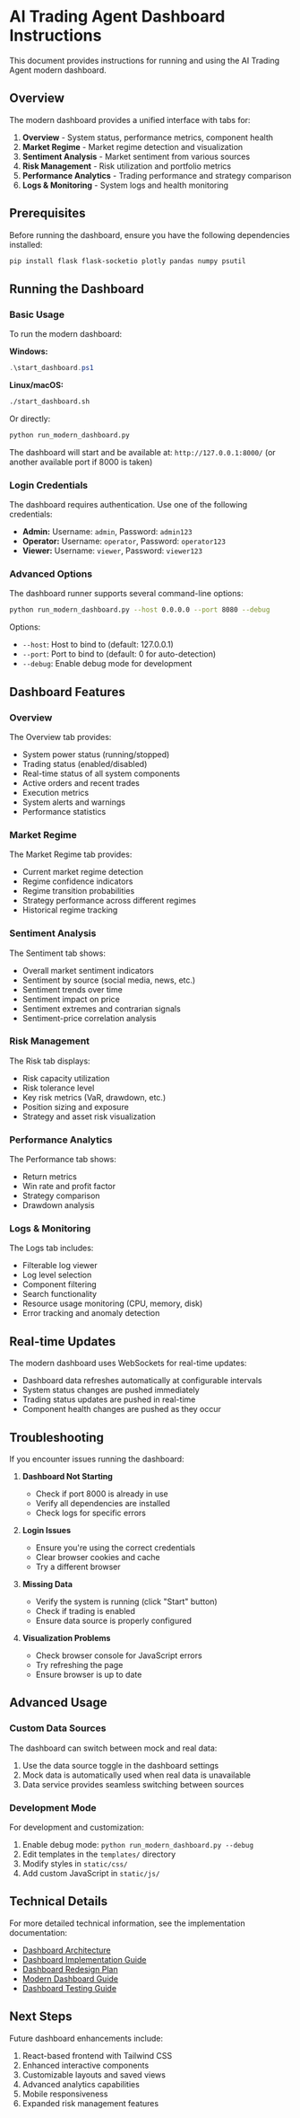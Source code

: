 # AI Trading Agent Dashboard Instructions

This document provides instructions for running and using the AI Trading Agent modern dashboard.

## Overview

The modern dashboard provides a unified interface with tabs for:

1. **Overview** - System status, performance metrics, component health
2. **Market Regime** - Market regime detection and visualization
3. **Sentiment Analysis** - Market sentiment from various sources
4. **Risk Management** - Risk utilization and portfolio metrics
5. **Performance Analytics** - Trading performance and strategy comparison
6. **Logs & Monitoring** - System logs and health monitoring

## Prerequisites

Before running the dashboard, ensure you have the following dependencies installed:

```bash
pip install flask flask-socketio plotly pandas numpy psutil
```

## Running the Dashboard

### Basic Usage

To run the modern dashboard:

**Windows:**
```powershell
.\start_dashboard.ps1
```

**Linux/macOS:**
```bash
./start_dashboard.sh
```

Or directly:
```bash
python run_modern_dashboard.py
```

The dashboard will start and be available at: `http://127.0.0.1:8000/` (or another available port if 8000 is taken)

### Login Credentials

The dashboard requires authentication. Use one of the following credentials:

- **Admin:** Username: `admin`, Password: `admin123`
- **Operator:** Username: `operator`, Password: `operator123`
- **Viewer:** Username: `viewer`, Password: `viewer123`

### Advanced Options

The dashboard runner supports several command-line options:

```bash
python run_modern_dashboard.py --host 0.0.0.0 --port 8080 --debug
```

Options:
- `--host`: Host to bind to (default: 127.0.0.1)
- `--port`: Port to bind to (default: 0 for auto-detection)
- `--debug`: Enable debug mode for development

## Dashboard Features

### Overview

The Overview tab provides:

- System power status (running/stopped)
- Trading status (enabled/disabled)
- Real-time status of all system components
- Active orders and recent trades
- Execution metrics
- System alerts and warnings
- Performance statistics

### Market Regime

The Market Regime tab provides:

- Current market regime detection
- Regime confidence indicators
- Regime transition probabilities
- Strategy performance across different regimes
- Historical regime tracking

### Sentiment Analysis

The Sentiment tab shows:

- Overall market sentiment indicators
- Sentiment by source (social media, news, etc.)
- Sentiment trends over time
- Sentiment impact on price
- Sentiment extremes and contrarian signals
- Sentiment-price correlation analysis

### Risk Management

The Risk tab displays:

- Risk capacity utilization
- Risk tolerance level
- Key risk metrics (VaR, drawdown, etc.)
- Position sizing and exposure
- Strategy and asset risk visualization

### Performance Analytics

The Performance tab shows:

- Return metrics
- Win rate and profit factor
- Strategy comparison
- Drawdown analysis

### Logs & Monitoring

The Logs tab includes:

- Filterable log viewer
- Log level selection
- Component filtering
- Search functionality
- Resource usage monitoring (CPU, memory, disk)
- Error tracking and anomaly detection

## Real-time Updates

The modern dashboard uses WebSockets for real-time updates:

- Dashboard data refreshes automatically at configurable intervals
- System status changes are pushed immediately
- Trading status updates are pushed in real-time
- Component health changes are pushed as they occur

## Troubleshooting

If you encounter issues running the dashboard:

1. **Dashboard Not Starting**
   - Check if port 8000 is already in use
   - Verify all dependencies are installed
   - Check logs for specific errors

2. **Login Issues**
   - Ensure you're using the correct credentials
   - Clear browser cookies and cache
   - Try a different browser

3. **Missing Data**
   - Verify the system is running (click "Start" button)
   - Check if trading is enabled
   - Ensure data source is properly configured

4. **Visualization Problems**
   - Check browser console for JavaScript errors
   - Try refreshing the page
   - Ensure browser is up to date

## Advanced Usage

### Custom Data Sources

The dashboard can switch between mock and real data:

1. Use the data source toggle in the dashboard settings
2. Mock data is automatically used when real data is unavailable
3. Data service provides seamless switching between sources

### Development Mode

For development and customization:

1. Enable debug mode: `python run_modern_dashboard.py --debug`
2. Edit templates in the `templates/` directory
3. Modify styles in `static/css/`
4. Add custom JavaScript in `static/js/`

## Technical Details

For more detailed technical information, see the implementation documentation:

- [Dashboard Architecture](docs/DASHBOARD_ARCHITECTURE.md)
- [Dashboard Implementation Guide](docs/DASHBOARD_IMPLEMENTATION.md)
- [Dashboard Redesign Plan](docs/DASHBOARD_REDESIGN_PLAN.md)
- [Modern Dashboard Guide](docs/MODERN_DASHBOARD_GUIDE.md)
- [Dashboard Testing Guide](docs/dashboard_testing_guide.md)

## Next Steps

Future dashboard enhancements include:

1. React-based frontend with Tailwind CSS
2. Enhanced interactive components
3. Customizable layouts and saved views
4. Advanced analytics capabilities
5. Mobile responsiveness
6. Expanded risk management features

